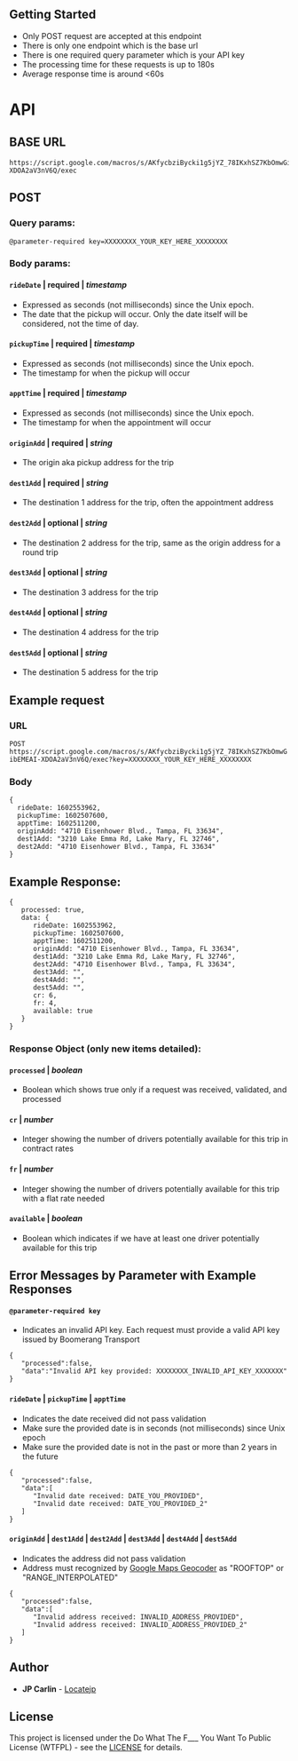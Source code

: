 ## Getting Started
* Only POST request are accepted at this endpoint
* There is only one endpoint which is the base url
* There is one required query parameter which is your API key
* The processing time for these requests is up to 180s
* Average response time is around <60s

# API

## BASE URL
```
https://script.google.com/macros/s/AKfycbziBycki1g5jYZ_78IKxhSZ7KbOmwGibEMEAI-XDOA2aV3nV6Q/exec
```

## POST
### Query params:
```
@parameter-required key=XXXXXXXX_YOUR_KEY_HERE_XXXXXXXX
```
### Body params:
#### `rideDate` | required | *timestamp*
* Expressed as seconds (not milliseconds) since the Unix epoch.
* The date that the pickup will occur. Only the date itself will be considered, not the time of day.
#### `pickupTime` | required | *timestamp*
* Expressed as seconds (not milliseconds) since the Unix epoch.
* The timestamp for when the pickup will occur
#### `apptTime` | required | *timestamp*
* Expressed as seconds (not milliseconds) since the Unix epoch.
* The timestamp for when the appointment will occur
#### `originAdd` | required | *string*
* The origin aka pickup address for the trip 
#### `dest1Add` | required | *string*
* The destination 1 address for the trip, often the appointment address
#### `dest2Add` | optional | *string*
* The destination 2 address for the trip, same as the origin address for a round trip
#### `dest3Add` | optional | *string*
* The destination 3 address for the trip
#### `dest4Add` | optional | *string*
* The destination 4 address for the trip
#### `dest5Add` | optional | *string*
* The destination 5 address for the trip


## Example request 
### URL
`POST https://script.google.com/macros/s/AKfycbziBycki1g5jYZ_78IKxhSZ7KbOmwGibEMEAI-XDOA2aV3nV6Q/exec?key=XXXXXXXX_YOUR_KEY_HERE_XXXXXXXX`
### Body
```
{
  rideDate: 1602553962,
  pickupTime: 1602507600,
  apptTime: 1602511200,
  originAdd: "4710 Eisenhower Blvd., Tampa, FL 33634",
  dest1Add: "3210 Lake Emma Rd, Lake Mary, FL 32746",
  dest2Add: "4710 Eisenhower Blvd., Tampa, FL 33634"
}
```

## Example Response:
```
{
   processed: true,
   data: {
      rideDate: 1602553962,
      pickupTime: 1602507600,
      apptTime: 1602511200,
      originAdd: "4710 Eisenhower Blvd., Tampa, FL 33634",
      dest1Add: "3210 Lake Emma Rd, Lake Mary, FL 32746",
      dest2Add: "4710 Eisenhower Blvd., Tampa, FL 33634",
      dest3Add: "",
      dest4Add: "",
      dest5Add: "",
      cr: 6,
      fr: 4,
      available: true
   }
}
```
### Response Object (only new items detailed):
#### `processed` | *boolean*
* Boolean which shows true only if a request was received, validated, and processed
#### `cr` | *number*
* Integer showing the number of drivers potentially available for this trip in contract rates
#### `fr` | *number*
* Integer showing the number of drivers potentially available for this trip with a flat rate needed
#### `available` | *boolean*
* Boolean which indicates if we have at least one driver potentially available for this trip

## Error Messages by Parameter with Example Responses
#### `@parameter-required key` 
* Indicates an invalid API key.  Each request must provide a valid API key issued by Boomerang Transport
```
{
   "processed":false,
   "data":"Invalid API key provided: XXXXXXXX_INVALID_API_KEY_XXXXXXX"
}
```
#### `rideDate` | `pickupTime` | `apptTime`
* Indicates the date received did not pass validation
* Make sure the provided date is in seconds (not milliseconds) since Unix epoch
* Make sure the provided date is not in the past or more than 2 years in the future
```
{
   "processed":false,
   "data":[
      "Invalid date received: DATE_YOU_PROVIDED",
      "Invalid date received: DATE_YOU_PROVIDED_2"
   ]
}
```
#### `originAdd` | `dest1Add` | `dest2Add` | `dest3Add` | `dest4Add` | `dest5Add`
* Indicates the address did not pass validation
* Address must recognized by [Google Maps Geocoder](https://developers.google.com/maps/documentation/geocoding/start) as "ROOFTOP" or "RANGE_INTERPOLATED"
```
{
   "processed":false,
   "data":[
      "Invalid address received: INVALID_ADDRESS_PROVIDED",
      "Invalid address received: INVALID_ADDRESS_PROVIDED_2"
   ]
}
```

## Author

* **JP Carlin**  - [Locatejp](https://github.com/locatejp)

## License

This project is licensed under the Do What The F___ You Want To Public License (WTFPL) - see the [LICENSE](http://www.wtfpl.net/) for details.
